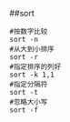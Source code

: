 ##sort

```shell
#按数字比较
sort -n
#从大到小排序
sort -r
#指定排序的列好
sort -k 1,1
#指定分隔符
sort -t
#忽略大小写
sort -f
```